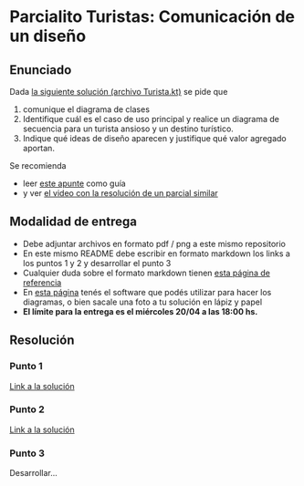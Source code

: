 # Parcialito Turistas: Comunicación de un diseño

## Enunciado

Dada [la siguiente solución (archivo Turista.kt)](src/main/kotlin/ar/edu/unsam/algo2/turistas/Turista.kt) se pide que

1. comunique el diagrama de clases
2. Identifique cuál es el caso de uso principal y realice un diagrama de secuencia para un turista ansioso y un destino turístico.
3. Indique qué ideas de diseño aparecen y justifique qué valor agregado aportan.

Se recomienda 

- leer [este apunte](https://docs.google.com/document/d/1HGdGdDG7RAhL5j45UOFGK3F5sV2-rKHVHmPoYawHS5Y/edit) como guía
- y ver [el video con la resolución de un parcial similar](https://youtu.be/IH7R9oqO0qs)


## Modalidad de entrega

- Debe adjuntar archivos en formato pdf / png a este mismo repositorio
- En este mismo README debe escribir en formato markdown los links a los puntos 1 y 2 y desarrollar el punto 3
- Cualquier duda sobre el formato markdown tienen [esta página de referencia](https://www.markdownguide.org/cheat-sheet/)
- En [esta página](https://algo2.uqbar-project.org/material/software) tenés el software que podés utilizar para hacer los diagramas, o bien sacale una foto a tu solución en lápiz y papel
- **El límite para la entrega es el miércoles 20/04 a las 18:00 hs.**

## Resolución

### Punto 1
[Link a la solución]()

### Punto 2
[Link a la solución]()

### Punto 3

Desarrollar...
